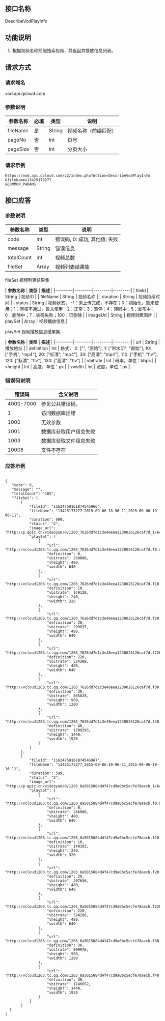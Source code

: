 ## 接口名称
DescribeVodPlayInfo

## 功能说明
1. 根据视频名称前缀搜索视频，并返回其播放信息列表。

## 请求方式

### 请求域名
vod.api.qcloud.com

### 参数说明
| 参数名称 | 必填 | 类型 | 说明 |
|---------|---------|---------|---------|
| fileName | 是 | String | 视频名称（前缀匹配） |
| pageNo | 否 | int | 页号 |
| pageSize | 否 | int | 分页大小 |

### 请求示例
```
https://vod.api.qcloud.com/v2/index.php?Action=DescribeVodPlayInfo
&fileName=13425173277
&COMMON_PARAMS
```
## 接口应答

### 参数说明
| 参数名称 | 类型 | 说明 |
|---------|---------|---------|
| code | Int | 错误码, 0: 成功, 其他值: 失败 |
| message | String | 错误信息 |
| totalCount | Int | 视频总数 |
| fileSet | Array | 视频列表结果集 |

fileSet 视频列表结果集

| **参数名称** | **类型** | **描述** |
|---------|---------|---------|---------|
| fileId | String | 视频ID |
| fileName | String | 视频名称 |
| duration | String | 视频持续时间 |
| status | String | 视频状态， -1：未上传完成，不存在；0：初始化，暂未使用；1：审核不通过，暂未使用；2：正常；3：暂停；4：转码中；5：发布中；6：删除中；7：转码失败；100：已删除 |
| imageUrl | String | 视频封面图片 |
| playSet | Array | 视频播放信息 |

playSet 视频播放信息结果集

| **参数名称** | **类型** | **描述** |
|---------|---------|---------|---------|
| url | String | 播放地址 |
| definition | Int | 格式， 0: ["", "原始"], 1: ["带水印", "原始"], 10: ["手机", "mp4"], 20: ["标清", "mp4"], 30: ["高清", "mp4"], 110: ["手机", "flv"], 120: ["标清", "flv"], 130: ["高清", "flv"] |
| vbitrate | Int | 码率，单位：kbps |
| vheight | Int | 高度，单位：px |
| vwidth | Int | 宽度，单位：px |

### 错误码说明
| 错误码 | 含义说明|
|---------|---------|
| 4000-7000 | 参见公共错误码。  |
| 1 | 访问数据库出错  |
| 1000 | 无效参数  |
| 1001 | 数据库获取用户信息失败  |
| 1003 | 数据库获取文件信息失败  |
| 10008 | 文件不存在  |

### 应答示例
```

{
   "code": 0,
   "message": "",
   "totalCount": "105",
   "fileSet": [
       {
           "fileId": "11624759161874546966",
           "fileName": "13425173277_2015-09-06-18-56-11_2015-09-06-19-06-11",
           "duration": 600,
           "status": "2",
           "image_url": "http://p.qpic.cn/videoyun/0/1203_7626dd7d1c3e48eea1230026126caf7d_1/640",
           "playSet": [
               {
                   "url": "http://vcloud1203.tc.qq.com/1203_7626dd7d1c3e48eea1230026126caf7d.f0.mp4",
                   "definition": 0,
                   "vbitrate": 250000,
                   "vheight": 480,
                   "vwidth": 640
               },
               {
                   "url": "http://vcloud1203.tc.qq.com/1203_7626dd7d1c3e48eea1230026126caf7d.f10.mp4",
                   "definition": 10,
                   "vbitrate": 149128,
                   "vheight": 240,
                   "vwidth": 320
               },
               {
                   "url": "http://vcloud1203.tc.qq.com/1203_7626dd7d1c3e48eea1230026126caf7d.f20.mp4",
                   "definition": 20,
                   "vbitrate": 299837,
                   "vheight": 480,
                   "vwidth": 640
               },
               {
                   "url": "http://vcloud1203.tc.qq.com/1203_7626dd7d1c3e48eea1230026126caf7d.f220.av.m3u8",
                   "definition": 220,
                   "vbitrate": 524288,
                   "vheight": 480,
                   "vwidth": 640
               },
               {
                   "url": "http://vcloud1203.tc.qq.com/1203_7626dd7d1c3e48eea1230026126caf7d.f30.mp4",
                   "definition": 30,
                   "vbitrate": 865828,
                   "vheight": 960,
                   "vwidth": 1280
               },
               {
                   "url": "http://vcloud1203.tc.qq.com/1203_7626dd7d1c3e48eea1230026126caf7d.f40.mp4",
                   "definition": 40,
                   "vbitrate": 1709293,
                   "vheight": 1440,
                   "vwidth": 1920
               }
           ]
       },
       {
           "fileId": "11624759161874546967",
           "fileName": "13425173277_2015-09-06-19-06-11_2015-09-06-19-16-11",
           "duration": 599,
           "status": "2",
           "image_url": "http://p.qpic.cn/videoyun/0/1203_8a5015084d4f47cd9a0bc5ecfe78aecb_1/640",
           "playSet": [
               {
                   "url": "http://vcloud1203.tc.qq.com/1203_8a5015084d4f47cd9a0bc5ecfe78aecb.f0.mp4",
                   "definition": 0,
                   "vbitrate": 246000,
                   "vheight": 480,
                   "vwidth": 640
               },
               {
                   "url": "http://vcloud1203.tc.qq.com/1203_8a5015084d4f47cd9a0bc5ecfe78aecb.f10.mp4",
                   "definition": 10,
                   "vbitrate": 149193,
                   "vheight": 240,
                   "vwidth": 320
               },
               {
                   "url": "http://vcloud1203.tc.qq.com/1203_8a5015084d4f47cd9a0bc5ecfe78aecb.f20.mp4",
                   "definition": 20,
                   "vbitrate": 297656,
                   "vheight": 480,
                   "vwidth": 640
               },
               {
                   "url": "http://vcloud1203.tc.qq.com/1203_8a5015084d4f47cd9a0bc5ecfe78aecb.f220.av.m3u8",
                   "definition": 220,
                   "vbitrate": 524288,
                   "vheight": 480,
                   "vwidth": 640
               },
               {
                   "url": "http://vcloud1203.tc.qq.com/1203_8a5015084d4f47cd9a0bc5ecfe78aecb.f30.mp4",
                   "definition": 30,
                   "vbitrate": 899976,
                   "vheight": 960,
                   "vwidth": 1280
               },
               {
                   "url": "http://vcloud1203.tc.qq.com/1203_8a5015084d4f47cd9a0bc5ecfe78aecb.f40.mp4",
                   "definition": 40,
                   "vbitrate": 1746652,
                   "vheight": 1440,
                   "vwidth": 1920
               }
           ]
       }
  ]
}
```

